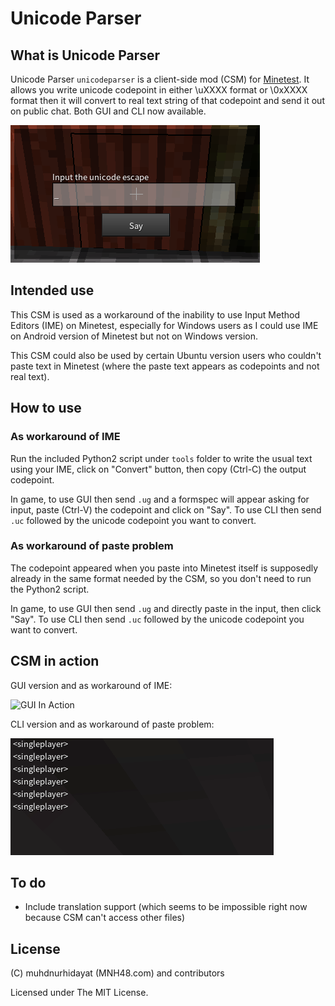 # Unicode Parser

## What is Unicode Parser
Unicode Parser `unicodeparser` is a client-side mod (CSM) for [Minetest](https://www.minetest.net).
It allows you write unicode codepoint in either \uXXXX format or \0xXXXX format
then it will convert to real text string of that codepoint and send it out on
public chat. Both GUI and CLI now available.

![The GUI](/images/thegui.png?raw=true "The GUI")

## Intended use

This CSM is used as a workaround of the inability to use Input Method Editors
(IME) on Minetest, especially for Windows users as I could use IME on Android
version of Minetest but not on Windows version.

This CSM could also be used by certain Ubuntu version users who couldn't paste
text in Minetest (where the paste text appears as codepoints and not real text).

## How to use

### As workaround of IME

Run the included Python2 script under `tools` folder to write the usual text
using your IME, click on "Convert" button, then copy (Ctrl-C) the output
codepoint.

In game, to use GUI then send `.ug` and a formspec will appear asking for input,
paste (Ctrl-V) the codepoint and click on "Say". To use CLI then send `.uc` followed
by the unicode codepoint you want to convert.

### As workaround of paste problem

The codepoint appeared when you paste into Minetest itself is supposedly already
in the same format needed by the CSM, so you don't need to run the Python2 script.

In game, to use GUI then send `.ug` and directly paste in the input, then click "Say".
To use CLI then send `.uc` followed by the unicode codepoint you want to convert.

## CSM in action

GUI version and as workaround of IME:

![GUI In Action](/images/inaction.gif?raw=true "GUI In Action")

CLI version and as workaround of paste problem:

![CLI In Action](/images/cli.gif?raw=true "CLI In Action")

## To do

- Include translation support (which seems to be impossible right now because CSM can't access other files)

## License

(C) muhdnurhidayat (MNH48.com) and contributors

Licensed under The MIT License.
